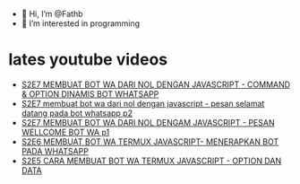 - 👋 Hi, I’m @Fathb
- 👀 I’m interested in programming

# lates youtube videos
<!-- YOUTUBE:START -->
- [S2E7 MEMBUAT BOT WA DARI NOL DENGAN JAVASCRIPT - COMMAND &amp; OPTION DINAMIS BOT WHATSAPP](https://www.youtube.com/watch?v=ESswiUqRG6c)
- [S2E7 membuat bot wa dari nol dengan javascript - pesan selamat datang pada bot whatsapp p2](https://www.youtube.com/watch?v=BA3K-gNQwLo)
- [S2E7 MEMBUAT BOT WA DARI NOL DENGAM JAVASCRIPT - PESAN WELLCOME BOT WA p1](https://www.youtube.com/watch?v=K8bdtHnK7Xc)
- [S2E6 MEMBUAT BOT WA TERMUX JAVASCRIPT- MENERAPKAN BOT PADA WHATSAPP](https://www.youtube.com/watch?v=rzPeSIrUCtk)
- [S2E5 CARA MEMBUAT BOT WA TERMUX JAVASCRIPT - OPTION DAN DATA](https://www.youtube.com/watch?v=oBfiDeMMPiM)
<!-- YOUTUBE:END -->

<!---
Fathb/Fathb is a ✨ special ✨ repository because its `README.md` (this file) appears on your GitHub profile.
You can click the Preview link to take a look at your changes.
--->
